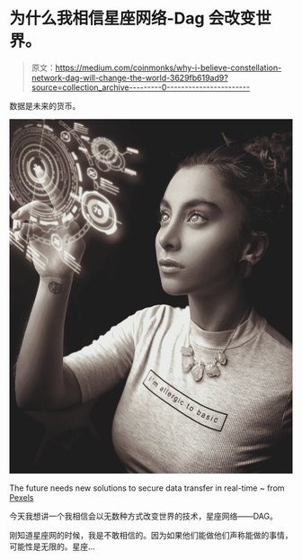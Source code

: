 # 为什么我相信星座网络-Dag 会改变世界。

> 原文：<https://medium.com/coinmonks/why-i-believe-constellation-network-dag-will-change-the-world-3629fb619ad9?source=collection_archive---------0----------------------->

数据是未来的货币。

![](img/92c288571ae88090c2ed12437c67aabf.png)

The future needs new solutions to secure data transfer in real-time ~ from [Pexels](https://www.pexels.com/photo/photo-of-woman-wearing-turtleneck-top-2777898/)

今天我想讲一个我相信会以无数种方式改变世界的技术，星座网络——DAG。

刚知道星座网的时候，我是不敢相信的。因为如果他们能做他们声称能做的事情，可能性是无限的。星座…
